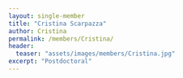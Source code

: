 ```yaml
---
layout: single-member
title: "Cristina Scarpazza"
author: Cristina
permalink: /members/Cristina/
header:
  teaser: "assets/images/members/Cristina.jpg"
excerpt: "Postdoctoral"
---
```

